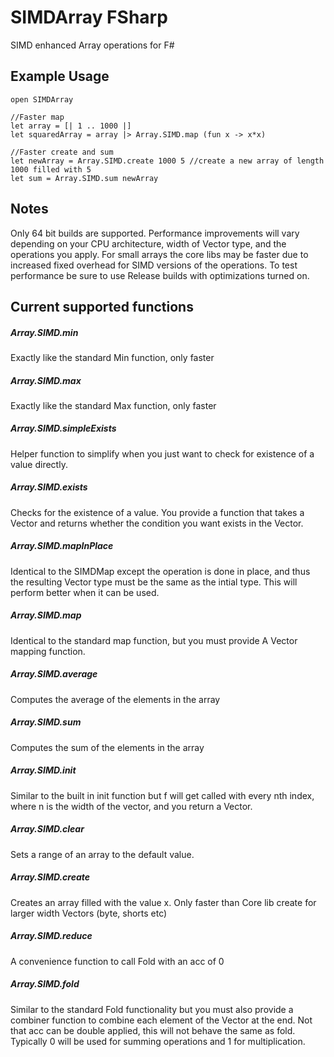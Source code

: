 # SIMDArray FSharp
SIMD enhanced Array operations for F#

## Example Usage

``` F#
open SIMDArray

//Faster map
let array = [| 1 .. 1000 |]
let squaredArray = array |> Array.SIMD.map (fun x -> x*x)

//Faster create and sum
let newArray = Array.SIMD.create 1000 5 //create a new array of length 1000 filled with 5
let sum = Array.SIMD.sum newArray

```

## Notes

Only 64 bit builds are supported.  Performance improvements will vary depending on your CPU architecture, width of Vector type, and the operations
you apply.  For small arrays the core libs may be faster due to increased fixed overhead for SIMD versions of the operations. To test
performance be sure to use Release builds with optimizations turned on.

## Current supported functions


##### Array.SIMD.min

 Exactly like the standard Min function, only faster 


##### Array.SIMD.max

 Exactly like the standard Max function, only faster 


##### Array.SIMD.simpleExists

 Helper function to simplify when you just want to check for existence of a value directly. 


##### Array.SIMD.exists

 Checks for the existence of a value. You provide a function that takes a Vector and returns whether the condition you want exists in the Vector. 

##### Array.SIMD.mapInPlace

 Identical to the SIMDMap except the operation is done in place, and thus the resulting Vector type must be the same as the intial type. This will perform better when it can be used. 

##### Array.SIMD.map

 Identical to the standard map function, but you must provide A Vector mapping function. 


##### Array.SIMD.average

 Computes the average of the elements in the array 


##### Array.SIMD.sum

 Computes the sum of the elements in the array

##### Array.SIMD.init

 Similar to the built in init function but f will get called with every nth index, where n is the width of the vector, and you return a Vector. 

##### Array.SIMD.clear

 Sets a range of an array to the default value. 

##### Array.SIMD.create

 Creates an array filled with the value x. Only faster than Core lib create for larger width Vectors (byte, shorts etc) 

##### Array.SIMD.reduce

 A convenience function to call Fold with an acc of 0 

##### Array.SIMD.fold

 Similar to the standard Fold functionality but you must also provide a combiner function to combine each element of the Vector at the end. Not that acc can be double applied, this will not behave the same as fold. Typically 0 will be used for summing operations and 1 for multiplication. 


